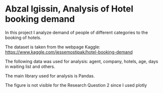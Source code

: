 # Abzal Igissin, Analysis of Hotel booking demand

In this project I analyze demand of people of different categories to the booking of hotels.

The dataset is taken from the webpage Kaggle: https://www.kaggle.com/jessemostipak/hotel-booking-demand

The following data was used for analysis: agent, company, hotels, age, days in waiting list and others.

The main library used for analysis is Pandas.

The figure is not visible for the Research Question 2 since I used plotly
